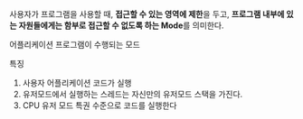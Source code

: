 사용자가 프로그램을 사용할 때, **접근할 수 있는 영역에 제한**을 두고, **프로그램 내부에 있는 자원들에게는 함부로 접근할 수 없도록 하는 Mode**를 의미한다.


어플리케이션 프로그램이 수행되는 모드

특징 
1. 사용자 어플리케이션 코드가 실행
2. 유저모드에서 실행하는 스레드는 자신만의 유저모드 스택을 가진다. 
3. CPU 유저 모드 특권 수준으로 코드를 실행한다 
